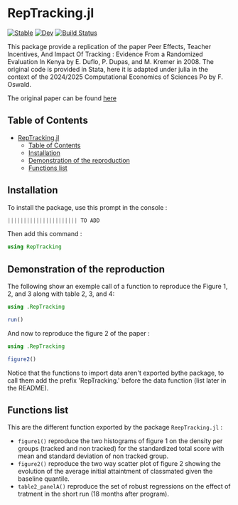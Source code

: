 # RepTracking.jl

[![Stable](https://img.shields.io/badge/docs-stable-blue.svg)](https://Lysmura.github.io/RepTracking.jl/stable/)
[![Dev](https://img.shields.io/badge/docs-dev-blue.svg)](https://Lysmura.github.io/RepTracking.jl/dev/)
[![Build Status](https://github.com/Lysmura/RepTracking.jl/actions/workflows/CI.yml/badge.svg?branch=master)](https://github.com/Lysmura/RepTracking.jl/actions/workflows/CI.yml?query=branch%3Amaster)

This package provide a replication of the paper Peer Effects, Teacher Incentives, And Impact Of Tracking : Evidence From a Randomized Evaluation In Kenya by E. Duflo, P. Dupas, and M. Kremer in 2008. The original code is provided in Stata, here it is adapted under julia in the context of the 2024/2025 Computational Economics of Sciences Po by F. Oswald. 

The original paper can be found [here](https://www.nber.org/system/files/working_papers/w14475/w14475.pdf)

## Table of Contents

- [RepTracking.jl](#RepTrackingjl)
  - [Table of Contents](#table-of-contents)
  - [Installation](#installation)
  - [Demonstration of the reproduction](#Demonstration-of-the-reproduction)
  - [Functions list](#functions-list)

## Installation

To install the package, use this prompt in the console : 

```julia
|||||||||||||||||||||| TO ADD
```

Then add this command :
```julia
using RepTracking
```

## Demonstration of the reproduction

The following show an exemple call of a function to reproduce the Figure 1, 2, and 3 along with table 2, 3, and 4:
```julia
using .RepTracking

run()
```

And now to reproduce the figure 2 of the paper :
```julia
using .RepTracking

figure2()
```

Notice that the functions to import data aren't exported bythe package, to call them add the prefix 'RepTracking.' before the data function (list later in the README).

## Functions list
This are the different function exported by the package `ReepTracking.jl` :
* `figure1()` reproduce the two histograms of figure 1 on the density per groups (tracked and non tracked) for the standardized total score with mean and standard deviation of non tracked group.
* `figure2()` reproduce the two way scatter plot of figure 2 showing the evolution of the average initial attaintment of classmated given the baseline quantile.
* `table2_panelA()` reproduce the set of robust regressions on the effect of tratment in the short run (18 months after program).

